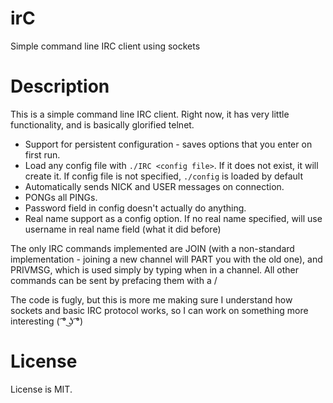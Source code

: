 # irC
Simple command line IRC client using sockets

# Description
This is a simple command line IRC client. Right now, it has very little functionality, and is basically glorified telnet.

* Support for persistent configuration - saves options that you enter on first run.
* Load any config file with `./IRC <config file>`. If it does not exist, it will create it. If config file is not specified, 
`./config` is loaded by default
* Automatically sends NICK and USER messages on connection.
* PONGs all PINGs.
* Password field in config doesn't actually do anything.
* Real name support as a config option. If no real name specified, will use username in real name field (what it did before)

The only IRC commands implemented are JOIN (with a non-standard implementation - joining a new channel will PART you with the old one), and PRIVMSG, which is used simply by typing when in a channel. All other commands can be sent by prefacing them with a /

The code is fugly, but this is more me making sure I understand how sockets and basic IRC protocol works, so I can work on something more interesting ( ͡° ͜ʖ ͡°)

# License

License is MIT.
